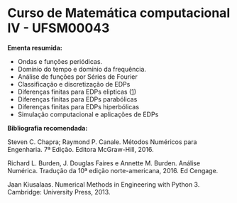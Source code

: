 # Curso de Matemática computacional IV - UFSM00043

**Ementa resumida:**
- Ondas e funções periódicas. 
- Domínio do tempo e domínio da frequência. 
- Análise de funções por Séries de Fourier
- Classificação e discretização de EDPs  
- Diferenças finitas para EDPs elipticas ([1](https://github.com/tiagoburiol/MatComp_IV/blob/main/EDPs_Elipticas_Poisson.ipynb))
- Diferenças finitas para EDPs parabólicas
- Diferenças finitas para EDPs hiperbólicas
- Simulação computacional e aplicações de EDPs
 
**Bibliografia recomendada:** 

Steven C. Chapra; Raymond P. Canale. Métodos Numéricos para Engenharia. 7ª Edição. Editora McGraw-Hill, 2016.

Richard L. Burden, J. Douglas Faires e Annette M. Burden. Análise Numérica. Tradução da 10ª edição norte-americana, 2016. Ed Cengage. 

Jaan Kiusalaas. Numerical Methods in Engineering with Python 3. Cambridge: University Press, 2013.

